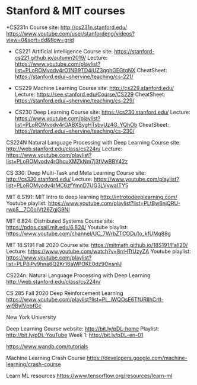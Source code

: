 # Stanford & MIT courses

\*CS231n
Course site: http://cs231n.stanford.edu/
https://www.youtube.com/user/stanfordeng/videos?view=0&sort=dd&flow=grid

- CS221 Artificial Intelligence
  Course site: https://stanford-cs221.github.io/autumn2019/
  Lecture: https://www.youtube.com/playlist?list=PLoROMvodv4rO1NB9TD4iUZ3qghGEGtqNX
  CheatSheet: https://stanford.edu/~shervine/teaching/cs-221/

- CS229 Machine Learning
  Course site: http://cs229.stanford.edu/
  Lecture: https://see.stanford.edu/Course/CS229
  CheatSheet: https://stanford.edu/~shervine/teaching/cs-229/

- CS230 Deep Learning
  Course site: https://cs230.stanford.edu/
  Lecture: https://www.youtube.com/playlist?list=PLoROMvodv4rOABXSygHTsbvUz4G_YQhOb
  CheatSheet: https://stanford.edu/~shervine/teaching/cs-230/

CS224N Natural Language Processing with Deep Learning
Course site: http://web.stanford.edu/class/cs224n/
Lecture: https://www.youtube.com/playlist?list=PLoROMvodv4rOhcuXMZkNm7j3fVwBBY42z

CS 330: Deep Multi-Task and Meta Learning
Course site: http://cs330.stanford.edu/
Lecture: https://www.youtube.com/playlist?list=PLoROMvodv4rMC6zfYmnD7UG3LVvwaITY5

MIT 6.S191: MIT Intro to deep learning
http://introtodeeplearning.com/
Youtube playlist: https://www.youtube.com/playlist?list=PLtBw6njQRU-rwp5__7C0oIVt26ZgjG9NI

MIT 6.824: Distributed Systems
Course site: https://pdos.csail.mit.edu/6.824/
Youtube playlist: https://www.youtube.com/channel/UC_7WrbZTCODu1o_kfUMq88g

MIT 18.S191 Fall 2020
Course site: https://mitmath.github.io/18S191/Fall20/
Lecture: https://www.youtube.com/watch?v=8rrHTtUzyZA
Youtube playlist: https://www.youtube.com/playlist?list=PLP8iPy9hna6Q2Kr16aWPOKE0dz9OnsnIJ

CS224n: Natural Language Processing with Deep Learning
http://web.stanford.edu/class/cs224n/

CS 285 Fall 2020 Deep Reinforcement Learning
https://www.youtube.com/playlist?list=PL_iWQOsE6TfURIIhCrlt-wj9ByIVpbfGc

New York University

Deep Learning
Course website: http://bit.ly/pDL-home
Playlist: http://bit.ly/pDL-YouTube
Week 1: http://bit.ly/pDL-en-01

https://www.wandb.com/tutorials

Machine Learning Crash Course
https://developers.google.com/machine-learning/crash-course

Learn ML resources
https://www.tensorflow.org/resources/learn-ml
